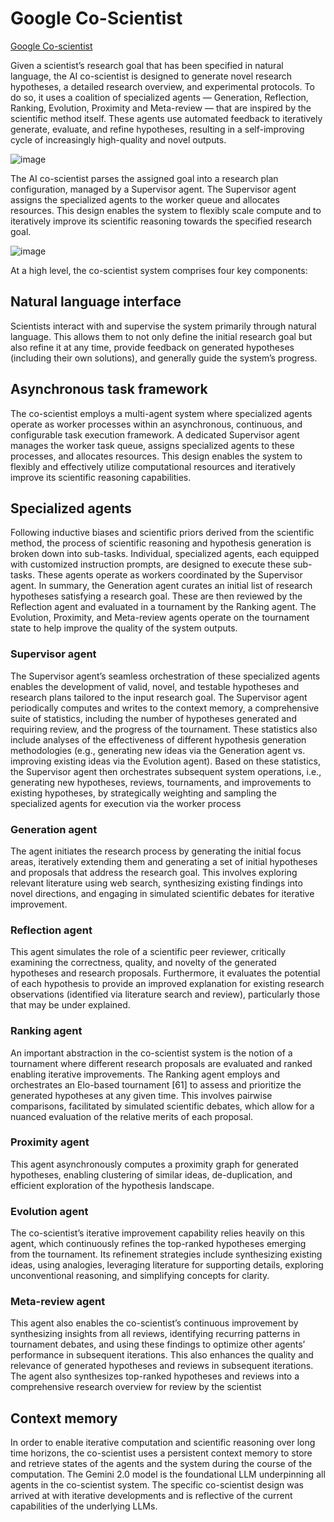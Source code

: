# Google Co-Scientist
[Google Co-scientist](https://research.google/blog/accelerating-scientific-breakthroughs-with-an-ai-co-scientist/)

Given a scientist’s research goal that has been specified in natural language, the AI co-scientist is designed to generate novel research hypotheses, a detailed research overview, and experimental protocols. To do so, it uses a coalition of specialized agents — Generation, Reflection, Ranking, Evolution, Proximity and Meta-review — that are inspired by the scientific method itself. These agents use automated feedback to iteratively generate, evaluate, and refine hypotheses, resulting in a self-improving cycle of increasingly high-quality and novel outputs.

![image](https://github.com/user-attachments/assets/3b6708eb-8c43-4721-aad1-cc424724f8c8)

The AI co-scientist parses the assigned goal into a research plan configuration, managed by a Supervisor agent. The Supervisor agent assigns the specialized agents to the worker queue and allocates resources. This design enables the system to flexibly scale compute and to iteratively improve its scientific reasoning towards the specified research goal.

![image](https://github.com/user-attachments/assets/beaf7569-faf9-47d7-b088-ac9ed79eab87)

At a high level, the co-scientist system comprises four key components:

## Natural language interface
Scientists interact with and supervise the system primarily through
natural language. This allows them to not only define the initial research goal but also refine it at any
time, provide feedback on generated hypotheses (including their own solutions), and generally guide the
system’s progress.

## Asynchronous task framework 
The co-scientist employs a multi-agent system where specialized
agents operate as worker processes within an asynchronous, continuous, and configurable task execution
framework. A dedicated Supervisor agent manages the worker task queue, assigns specialized agents to
these processes, and allocates resources. This design enables the system to flexibly and effectively utilize
computational resources and iteratively improve its scientific reasoning capabilities.

## Specialized agents 
Following inductive biases and scientific priors derived from the scientific method,
the process of scientific reasoning and hypothesis generation is broken down into sub-tasks. Individual,
specialized agents, each equipped with customized instruction prompts, are designed to execute these
sub-tasks. These agents operate as workers coordinated by the Supervisor agent.
In summary, the Generation agent curates an initial list of research hypotheses satisfying a research goal.
These are then reviewed by the Reflection agent and evaluated in a tournament by the Ranking agent. The
Evolution, Proximity, and Meta-review agents operate on the tournament state to help improve the quality of
the system outputs.

### Supervisor agent
The Supervisor agent’s seamless orchestration of these specialized agents enables the development of valid,
novel, and testable hypotheses and research plans tailored to the input research goal.
The Supervisor agent periodically computes and writes to the context memory, a comprehensive suite of
statistics, including the number of hypotheses generated and requiring review, and the progress of the
tournament. These statistics also include analyses of the effectiveness of different hypothesis generation
methodologies (e.g., generating new ideas via the Generation agent vs. improving existing ideas via the
Evolution agent). Based on these statistics, the Supervisor agent then orchestrates subsequent system
operations, i.e., generating new hypotheses, reviews, tournaments, and improvements to existing hypotheses,
by strategically weighting and sampling the specialized agents for execution via the worker process

### Generation agent
The agent initiates the research process by generating the initial focus areas,
iteratively extending them and generating a set of initial hypotheses and proposals that address the
research goal. This involves exploring relevant literature using web search, synthesizing existing findings
into novel directions, and engaging in simulated scientific debates for iterative improvement.

### Reflection agent
This agent simulates the role of a scientific peer reviewer, critically examining the
correctness, quality, and novelty of the generated hypotheses and research proposals. Furthermore, it
evaluates the potential of each hypothesis to provide an improved explanation for existing research
observations (identified via literature search and review), particularly those that may be under explained.

### Ranking agent
An important abstraction in the co-scientist system is the notion of a tournament
where different research proposals are evaluated and ranked enabling iterative improvements. The
Ranking agent employs and orchestrates an Elo-based tournament [61] to assess and prioritize the
generated hypotheses at any given time. This involves pairwise comparisons, facilitated by simulated
scientific debates, which allow for a nuanced evaluation of the relative merits of each proposal.

### Proximity agent
This agent asynchronously computes a proximity graph for generated hypotheses,
enabling clustering of similar ideas, de-duplication, and efficient exploration of the hypothesis landscape.

### Evolution agent
The co-scientist’s iterative improvement capability relies heavily on this agent, which
continuously refines the top-ranked hypotheses emerging from the tournament. Its refinement strategies
include synthesizing existing ideas, using analogies, leveraging literature for supporting details, exploring
unconventional reasoning, and simplifying concepts for clarity.

### Meta-review agent
This agent also enables the co-scientist’s continuous improvement by synthesizing
insights from all reviews, identifying recurring patterns in tournament debates, and using these findings
to optimize other agents’ performance in subsequent iterations. This also enhances the quality and
relevance of generated hypotheses and reviews in subsequent iterations. The agent also synthesizes
top-ranked hypotheses and reviews into a comprehensive research overview for review by the scientist

## Context memory
In order to enable iterative computation and scientific reasoning over long time
horizons, the co-scientist uses a persistent context memory to store and retrieve states of the agents and
the system during the course of the computation.
The Gemini 2.0 model is the foundational LLM underpinning all agents in the co-scientist system. The specific
co-scientist design was arrived at with iterative developments and is reflective of the current capabilities of
the underlying LLMs.


